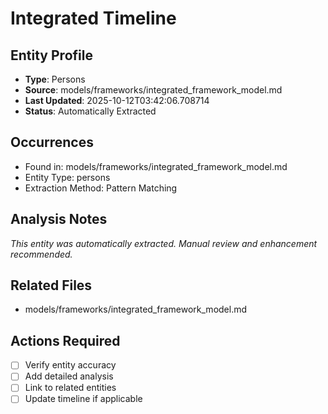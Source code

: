 # Integrated Timeline

## Entity Profile
- **Type**: Persons
- **Source**: models/frameworks/integrated_framework_model.md
- **Last Updated**: 2025-10-12T03:42:06.708714
- **Status**: Automatically Extracted

## Occurrences
- Found in: models/frameworks/integrated_framework_model.md
- Entity Type: persons
- Extraction Method: Pattern Matching

## Analysis Notes
*This entity was automatically extracted. Manual review and enhancement recommended.*

## Related Files
- models/frameworks/integrated_framework_model.md

## Actions Required
- [ ] Verify entity accuracy
- [ ] Add detailed analysis
- [ ] Link to related entities
- [ ] Update timeline if applicable
